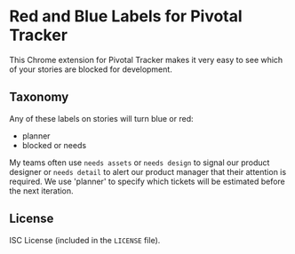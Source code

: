 # Red and Blue Labels for Pivotal Tracker

This Chrome extension for Pivotal Tracker makes it very easy to see which of
your stories are blocked for development.

## Taxonomy

Any of these labels on stories will turn blue or red:

- planner
- blocked or needs <x>

My teams often use `needs assets` or `needs design` to signal our product
designer or `needs detail` to alert our product manager that their attention is
required. We use 'planner' to specify which tickets will be estimated before the next iteration.


## License

ISC License (included in the `LICENSE` file).
